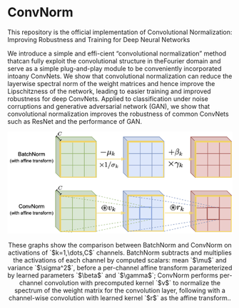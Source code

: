 # ConvNorm
This repository is the official implementation of Convolutional Normalization: Improving Robustness and Training for Deep Neural Networks

We introduce a simple and effi-cient “convolutional normalization” method thatcan fully exploit the convolutional structure in theFourier domain and serve as a simple plug-and-play module to be conveniently incorporated intoany ConvNets. We show that convolutional normalization can reduce the layerwise spectral norm of the weight matrices and hence improve the Lipschitzness of the network, leading to easier training and improved robustness for deep ConvNets. Applied to classification under noise corruptions and generative adversarial network (GAN), we show that convolutional normalization improves the robustness of common ConvNets such as ResNet and the performance of GAN.

<p float="left" align="center">
<img src="ConvNorm_concept.png" width="800" /> 
<figcaption align="center">
These graphs show the comparison between BatchNorm and ConvNorm on activations of `$k=1,\dots,C$` channels. BatchNorm subtracts and multiplies the activations of each channel by computed scalars: mean `$\mu$` and variance `$\sigma^2$`, before a per-channel affine transform parameterized by learned parameters `$\beta$` and `$\gamma$`; ConvNorm performs per-channel convolution with precomputed kernel `$v$` to normalize the spectrum of the weight matrix for the convolution layer, following with a channel-wise convolution with learned kernel `$r$` as the affine transform..
</figcaption>
</p>
